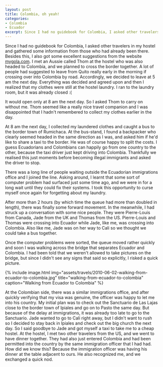 ```yaml
---
layout: post
title: Colombia, oh yeah!
categories:
- Colombia
- Ecuador
excerpt: Since I had no guidebook for Colombia, I asked other travelers in my hostel and gathered some information from those who had already been there.
---
```


Since I had no guidebook for Colombia, I asked other travelers in my hostel and
gathered some information from those who had already been there. Besides this, I
also got some excellent suggestions from the website
[mygola.com](http://www.mygola.com). I met an Aussie called Thom at the hostel
who was also headed to Colombia, and we planned to cross the border together. A
lot of people had suggested to leave from Quito really early in the morning if
crossing over into Colombia by road. Accordingly, we decided to leave at 5 am
the next day. Everything was decided and agreed upon and then I realized that my
clothes were still at the hostel laundry. I ran to the laundry room, but it was
already closed :(

It would open only at 8 am the next day. So I asked Thom to carry on without me.
Thom seemed like a really nice travel companion and I was disappointed that I
hadn't remembered to collect my clothes earlier in the day.

At 8 am the next day, I collected my laundered clothes and caught a bus to the
border town of Rumichaca. At the bus-stand, I found a backpacker who clearly
seemed headed in the same direction as I was, and asked him if he'd like to
share a taxi to the border. He was of course happy to split the costs. I guess
Ecuadorians and Colombians can happily go from one country to the other, because
the taxi driver just kept driving into Colombia. Thankfully we realised this just
moments before becoming illegal immigrants and asked the driver to stop.

There was a long line of people waiting outside the Ecuadorian immigrations
office and I joined the line. Asking around, I learnt that some sort of computer
problem had surfaced just some time ago, and we were in for a long wait until
they could fix their systems. I took this opportunity to curse myself once again
for forgetting about my laundry. 

After more than 2 hours (by which time the queue had more than doubled in
length), there was finally some forward movement. In the meanwhile, I had struck
up a conversation with some nice people. They were Pierre-Louis from Canada,
Jade from the UK and Thomas from the US. Pierre-Louis and Thomas were crossing
into Ecuador while Jade, like me, was crossing into Colombia. Also like me, Jade
was on her way to Cali so we thought we could take a bus together.

Once the computer problems were sorted, the queue moved rather quickly and soon
I was walking across the bridge that separates Ecuador and Colombia. I had been
told that we weren't allowed to take pictures on the bridge, but since I didn't
see any signs that said so explicitly, I risked a quick picture.

{% include image.html
    img="assets/travels/2010-06-02-walking-from-ecuador-to-colombia.jpg"
    title="walking-from-ecuador-to-colombia"
    caption="Walking from Ecuador to Colombia" %}

At the Colombian side, there was a similar immigrations office, and after quickly
verifying that my visa was genuine, the officer was happy to let me into his
country. My initial plan was to check out the Sanctuario de Las Lajas close to
the border town of Ipiales and go on to Pasto the same day. But because of the
delay at immigrations, it was already too late to go to the Sanctuario. Jade
wanted to go to Cali right away, but I didn't want to rush so I decided to stay
back in Ipiales and check out the big church the next day. So I said goodbye to
Jade and got myself a taxi to take me to a cheap hostel. At the hostel, I met
two other travelers from the US, and we went to have dinner together. They had
also just entered Colombia and had been permitted into the country by the same
immigration officer that I had had. How did we know this? Because the
immigration officer was having his dinner at the table adjacent to ours. He also
recognized me, and we exchanged a quick nod.
